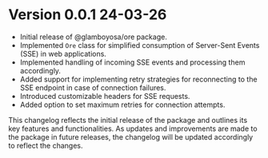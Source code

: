 # Version 0.0.1 24-03-26

- Initial release of @glamboyosa/ore package.
- Implemented `Ore` class for simplified consumption of Server-Sent Events (SSE) in web applications.
- Implemented handling of incoming SSE events and processing them accordingly.
- Added support for implementing retry strategies for reconnecting to the SSE endpoint in case of connection failures.
- Introduced customizable headers for SSE requests.
- Added option to set maximum retries for connection attempts.

This changelog reflects the initial release of the package and outlines its key features and functionalities. As updates and improvements are made to the package in future releases, the changelog will be updated accordingly to reflect the changes.
